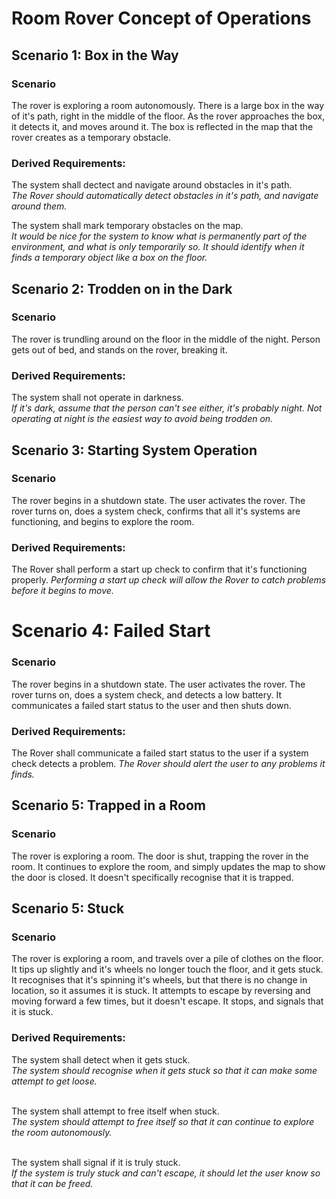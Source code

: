 # Room Rover Concept of Operations

## Scenario 1: Box in the Way

### Scenario
The rover is exploring a room autonomously. There is a large box in the way of it's path, right in the middle of the floor. As the rover approaches the box, it detects it, and moves around it. The box is reflected in the map that the rover creates as a temporary obstacle.

### Derived Requirements:
The system shall dectect and navigate around obstacles in it's path.<br>
<i>The Rover should automatically detect obstacles in it's path, and navigate around them.</i><br>

The system shall mark temporary obstacles on the map.<br>
<i>It would be nice for the system to know what is permanently part of the environment, and what is only temporarily so. It should identify when it finds a temporary object like a box on the floor.</i>

## Scenario 2: Trodden on in the Dark

### Scenario
The rover is trundling around on the floor in the middle of the night. Person gets out of bed, and stands on the rover, breaking it.

### Derived Requirements:
The system shall not operate in darkness.<br>
<i>If it's dark, assume that the person can't see either, it's probably night. Not operating at night is the easiest way to avoid being trodden on. </i>

## Scenario 3: Starting System Operation

### Scenario
The rover begins in a shutdown state. The user activates the rover. The rover turns on, does a system check, confirms that all it's systems are functioning, and begins to explore the room.

### Derived Requirements:
The Rover shall perform a start up check to confirm that it's functioning properly.
<i>Performing a start up check will allow the Rover to catch problems before it begins to move.</i>

# Scenario 4: Failed Start

### Scenario
The rover begins in a shutdown state. The user activates the rover. The rover turns on, does a system check, and detects a low battery. It communicates a failed start status to the user and then shuts down.

### Derived Requirements:
The Rover shall communicate a failed start status to the user if a system check detects a problem.
<i>The Rover should alert the user to any problems it finds.</i>

## Scenario 5: Trapped in a Room

### Scenario
The rover is exploring a room. The door is shut, trapping the rover in the room. It continues to explore the room, and simply updates the map to show the door is closed. It doesn't specifically recognise that it is trapped.

## Scenario 5: Stuck

### Scenario
The rover is exploring a room, and travels over a pile of clothes on the floor. It tips up slightly and it's wheels no longer touch the floor, and it gets stuck. It recognises that it's spinning it's wheels, but that there is no change in location, so it assumes it is stuck. It attempts to escape by reversing and moving forward a few times, but it doesn't escape. It stops, and signals that it is stuck.

### Derived Requirements:
The system shall detect when it gets stuck.<br>
<i>The system should recognise when it gets stuck so that it can make some attempt to get loose.</i><br><br>
  
The system shall attempt to free itself when stuck.<br>
<i>The system should attempt to free itself so that it can continue to explore the room autonomously. </i><br><br>

The system shall signal if it is truly stuck.<br>
<i>If the system is truly stuck and can't escape, it should let the user know so that it can be freed.</i><br><br>
  
